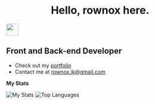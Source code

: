 <h1 align="center">Hello, rownox here.</h1> <a href="https://discord.com/users/811580599068262421" target="_blank" rel="noreferrer">
<img src="https://raw.githubusercontent.com/danielcranney/readme-generator/main/public/icons/socials/discord.svg" width="32" height="32" /></a> 

Front and Back-end Developer
----------------------

*   Check out my [portfolio](https://rownox.github.io/)
*   Contact me at [rownox.ik@gmail.com](mailto:rownox.ik@gmail.com)

<b>My Stats</b>

<a>
<img src="https://github-readme-stats.vercel.app/api?username=rownox&show_icons=true&hide=&count_private=true&title_color=FC0000&text_color=ffffff&icon_color=FC0000&bg_color=0E0D0D&hide_border=true&show_icons=true" alt="My Stats" />
<img src="https://github-readme-stats.vercel.app/api/top-langs/?username=rownox&langs_count=10&title_color=FC0000&text_color=ffffff&icon_color=FC0000&bg_color=0E0D0D&hide_border=true&locale=en&custom_title=Top%20%Languages" alt="Top Languages" />
</a>
